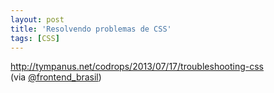 ```yaml
---
layout: post
title: 'Resolvendo problemas de CSS'
tags: [CSS]
---
```


<http://tympanus.net/codrops/2013/07/17/troubleshooting-css><br>
(via [@frontend_brasil](https://twitter.com/frontend_brasil/status/369923365592498176))
